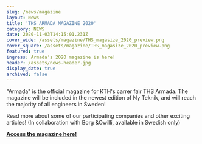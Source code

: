 ```yaml
---
slug: /news/magazine
layout: News
title: 'THS ARMADA MAGAZINE 2020'
category: NEWS
date: 2020-11-03T14:15:01.231Z
cover_wide: /assets/magazine/THS_magasize_2020_preview.png
cover_square: /assets/magazine/THS_magasize_2020_preview.png
featured: true
ingress: Armada's 2020 magazine is here!
header: /assets/news-header.jpg
display_date: true
archived: false
---
```

"Armada" is the official magazine for KTH's carrer fair THS Armada. The magazine will be included in the newest edition of Ny Teknik, and will reach the majority of all engineers in Sweden!

Read more about some of our participating companies and other exciting articles! (In collaboration with Borg &Owilli, available in Swedish only)

[**Access the magazine here!**](/assets/magazine/Armada_Magazine_2020.pdf)

